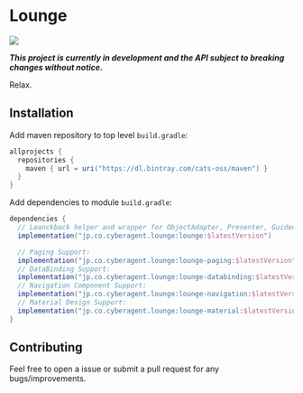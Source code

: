 # Lounge

<p>
  <a href="https://bintray.com/cats-oss/maven/lounge/_latestVersion">
    <img src="https://api.bintray.com/packages/cats-oss/maven/lounge/images/download.svg"/>
  </a>
</p>

**_This project is currently in development and the API subject to breaking changes without notice._**

Relax.

## Installation

Add maven repository to top level `build.gradle`:

```gradle
allprojects {
  repositories {
    maven { url = uri("https://dl.bintray.com/cats-oss/maven") }
  }
}
```

Add dependencies to module `build.gradle`:

```gradle
dependencies {
  // Leanckback helper and wrapper for ObjectAdapter, Presenter, GuidedAction and et al.
  implementation("jp.co.cyberagent.lounge:lounge:$latestVersion")

  // Paging Support:
  implementation("jp.co.cyberagent.lounge:lounge-paging:$latestVersion")
  // DataBinding Support:
  implementation("jp.co.cyberagent.lounge:lounge-databinding:$latestVersion")
  // Navigation Component Support:
  implementation("jp.co.cyberagent.lounge:lounge-navigation:$latestVersion")
  // Material Design Support:
  implementation("jp.co.cyberagent.lounge:lounge-material:$latestVersion")
}
```

## Contributing

Feel free to open a issue or submit a pull request for any bugs/improvements.
